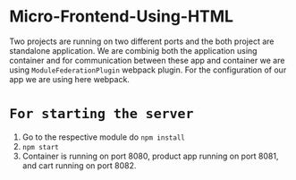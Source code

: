 # Micro-Frontend-Using-HTML
Two projects are running on two different ports and the both project are standalone application.
We are combinig both the application using container and for communication between these app and container we are using `ModuleFederationPlugin` webpack plugin.
For the configuration of our app we are using here webpack.
# `For starting the server`
1. Go to the respective module do `npm install`
2. `npm start`
3. Container is running on port 8080, product app running on port 8081, and cart running on port 8082.
